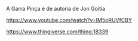 A Garra Pinça é de autoria de Jon Goitia

https://www.youtube.com/watch?v=IM5oRUVfCBY

https://www.thingiverse.com/thing:18339